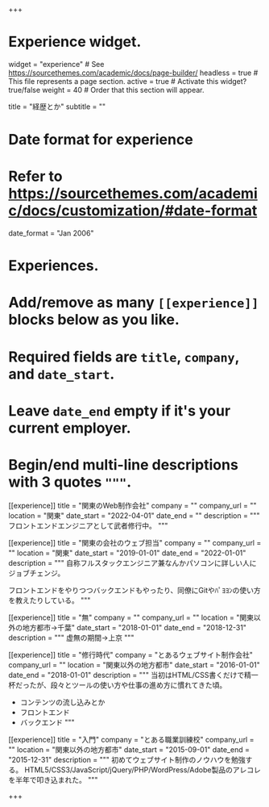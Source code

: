 +++
# Experience widget.
widget = "experience"  # See https://sourcethemes.com/academic/docs/page-builder/
headless = true  # This file represents a page section.
active = true  # Activate this widget? true/false
weight = 40  # Order that this section will appear.

title = "経歴とか"
subtitle = ""

# Date format for experience
#   Refer to https://sourcethemes.com/academic/docs/customization/#date-format
date_format = "Jan 2006"

# Experiences.
#   Add/remove as many `[[experience]]` blocks below as you like.
#   Required fields are `title`, `company`, and `date_start`.
#   Leave `date_end` empty if it's your current employer.
#   Begin/end multi-line descriptions with 3 quotes `"""`.

[[experience]]
  title = "関東のWeb制作会社"
  company = ""
  company_url = ""
  location = "関東"
  date_start = "2022-04-01"
  date_end = ""
  description = """
  フロントエンドエンジニアとして武者修行中。
  """

[[experience]]
  title = "関東の会社のウェブ担当"
  company = ""
  company_url = ""
  location = "関東"
  date_start = "2019-01-01"
  date_end = "2022-01-01"
  description = """
  自称フルスタックエンジニア兼なんかパソコンに詳しい人にジョブチェンジ。
  
  フロントエンドをやりつつバックエンドもやったり、同僚にGitやﾊﾟﾖﾖﾝの使い方を教えたりしている。
  """

[[experience]]
  title = "無"
  company = ""
  company_url = ""
  location = "関東以外の地方都市→千葉"
  date_start = "2018-01-01"
  date_end = "2018-12-31"
  description = """
  虚無の期間→上京
  """


[[experience]]
  title = "修行時代"
  company = "とあるウェブサイト制作会社"
  company_url = ""
  location = "関東以外の地方都市"
  date_start = "2016-01-01"
  date_end = "2018-01-01"
  description = """
  当初はHTML/CSS書くだけで精一杯だったが、段々とツールの使い方や仕事の進め方に慣れてきた頃。
  
  * コンテンツの流し込みとか
  * フロントエンド
  * バックエンド
  """

[[experience]]
  title = "入門"
  company = "とある職業訓練校"
  company_url = ""
  location = "関東以外の地方都市"
  date_start = "2015-09-01"
  date_end = "2015-12-31"
  description = """
  初めてウェブサイト制作のノウハウを勉強する。
  HTML5/CSS3/JavaScript/jQuery/PHP/WordPress/Adobe製品のアレコレを半年で叩き込まれた。
  """

+++

